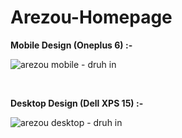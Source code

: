 # Arezou-Homepage

<b>Mobile Design (Oneplus 6) :-</b>

![arezou mobile - druh in](https://user-images.githubusercontent.com/46156118/71191344-45439e00-22ac-11ea-819c-91996a861678.png)

<br>

<b>Desktop Design (Dell XPS 15) :-</b>

![arezou desktop - druh in](https://user-images.githubusercontent.com/46156118/71191458-77550000-22ac-11ea-983d-edc44481d0c0.png)
